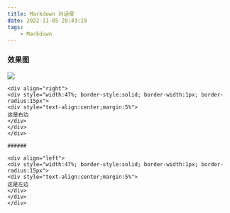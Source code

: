 ```yaml
---
title: Markdown 对话框
date: 2022-11-05 20:43:19
tags:
	- Markdown
---
```


### 效果图
<img src="/pictures/markdown 对话框/2022.11.05.21.09.58.png"/>



```
<div align="right">
<div style="width:47%; border-style:solid; border-width:1px; border-radius:15px">
<div style="text-align:center;margin:5%">
这是右边
</div>
</div>
</div>

###### 

<div align="left">
<div style="width:47%; border-style:solid; border-width:1px; border-radius:15px">
<div style="text-align:center;margin:5%">
这是左边
</div>
</div>
</div>
```



